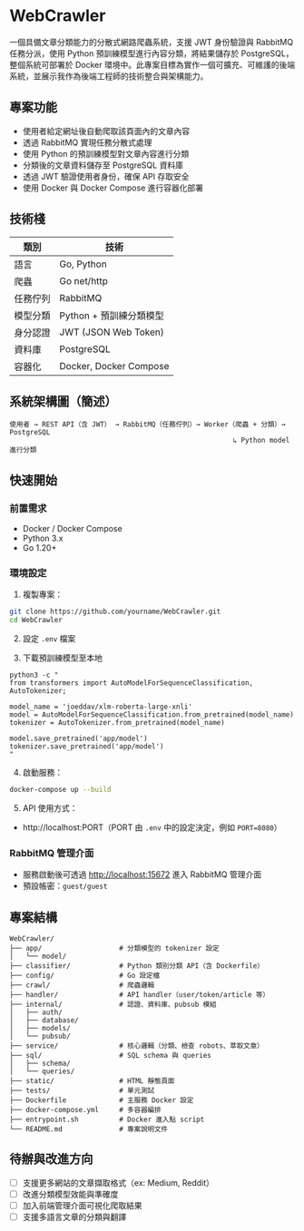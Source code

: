 
# WebCrawler

一個具備文章分類能力的分散式網路爬蟲系統，支援 JWT 身份驗證與 RabbitMQ 任務分派，使用 Python 預訓練模型進行內容分類，將結果儲存於 PostgreSQL，整個系統可部署於 Docker 環境中。此專案目標為實作一個可擴充、可維護的後端系統，並展示我作為後端工程師的技術整合與架構能力。

## 專案功能

- 使用者給定網址後自動爬取該頁面內的文章內容
- 透過 RabbitMQ 實現任務分散式處理
- 使用 Python 的預訓練模型對文章內容進行分類
- 分類後的文章資料儲存至 PostgreSQL 資料庫
- 透過 JWT 驗證使用者身份，確保 API 存取安全
- 使用 Docker 與 Docker Compose 進行容器化部署

## 技術棧

| 類別         | 技術                             |
|--------------|----------------------------------|
| 語言         | Go, Python                       |
| 爬蟲         | Go net/http                      |
| 任務佇列     | RabbitMQ                         |
| 模型分類     | Python + 預訓練分類模型           |
| 身分認證     | JWT (JSON Web Token)             |
| 資料庫       | PostgreSQL                       |
| 容器化       | Docker, Docker Compose           |

## 系統架構圖（簡述）

```
使用者 → REST API（含 JWT） → RabbitMQ（任務佇列）→ Worker（爬蟲 + 分類）→ PostgreSQL
                                                       ↳ Python model 進行分類
```

## 快速開始

### 前置需求

- Docker / Docker Compose
- Python 3.x
- Go 1.20+

### 環境設定

1. 複製專案：
```bash
git clone https://github.com/yourname/WebCrawler.git
cd WebCrawler
```

2. 設定 `.env` 檔案

3. 下載預訓練模型至本地
```
python3 -c "
from transformers import AutoModelForSequenceClassification, AutoTokenizer;

model_name = 'joeddav/xlm-roberta-large-xnli'
model = AutoModelForSequenceClassification.from_pretrained(model_name)
tokenizer = AutoTokenizer.from_pretrained(model_name)

model.save_pretrained('app/model')
tokenizer.save_pretrained('app/model')
"
```

4. 啟動服務：
```bash
docker-compose up --build
```

5. API 使用方式：
- http://localhost:PORT（PORT 由 `.env` 中的設定決定，例如 `PORT=8080`）

### RabbitMQ 管理介面
- 服務啟動後可透過 [http://localhost:15672](http://localhost:15672) 進入 RabbitMQ 管理介面
- 預設帳密：`guest/guest`

## 專案結構

```
WebCrawler/
├── app/                   # 分類模型的 tokenizer 設定
│   └── model/
├── classifier/            # Python 類別分類 API（含 Dockerfile）
├── config/                # Go 設定檔
├── crawl/                 # 爬蟲邏輯
├── handler/               # API handler（user/token/article 等）
├── internal/              # 認證、資料庫、pubsub 模組
│   ├── auth/
│   ├── database/
│   ├── models/
│   └── pubsub/
├── service/               # 核心邏輯（分類、檢查 robots、萃取文章）
├── sql/                   # SQL schema 與 queries
│   ├── schema/
│   └── queries/
├── static/                # HTML 靜態頁面
├── tests/                 # 單元測試
├── Dockerfile             # 主服務 Docker 設定
├── docker-compose.yml     # 多容器編排
├── entrypoint.sh          # Docker 進入點 script
└── README.md              # 專案說明文件

```

## 待辦與改進方向

- [ ] 支援更多網站的文章擷取格式（ex: Medium, Reddit）
- [ ] 改進分類模型效能與準確度
- [ ] 加入前端管理介面可視化爬取結果
- [ ] 支援多語言文章的分類與翻譯
